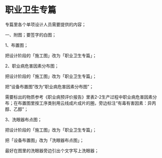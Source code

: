 # 职业卫生专篇

专篇里各个单项设计人员需要提供的内容；

一、附图；要签字的白图；

1、布置图；

把设计阶段的「施工图」改为「职业卫生专篇」；

2、职业病危害因素分布图；

把设计阶段的「施工图」改为「职业卫生专篇」；

把“设备布置图”改为“职业病危害因素分布图”；

需要标出的物质参考《职业病预评价报告》里表2-2生产过程中职业病危害因素分布；在布置图里按工序类别用云线成片成片的圈，旁边标注“有毒有害因素：异丙醇、乙醇”；

3、洗眼器布点图；

把设计阶段的「施工图」改为「职业卫生专篇」；

把「设备布置图」改为「洗眼器布点图」；

最好在图里的洗眼器旁边引出个文字写上洗眼器；